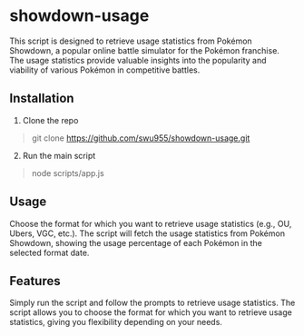 # showdown-usage

This script is designed to retrieve usage statistics from Pokémon Showdown, a popular online battle simulator for the Pokémon franchise. The usage statistics provide valuable insights into the popularity and viability of various Pokémon in competitive battles.

## Installation
1. Clone the repo
>git clone https://github.com/swu955/showdown-usage.git
2. Run the main script
>node scripts/app.js

## Usage
Choose the format for which you want to retrieve usage statistics (e.g., OU, Ubers, VGC, etc.).
The script will fetch the usage statistics from Pokémon Showdown, showing the usage percentage of each Pokémon in the selected format date.

## Features
Simply run the script and follow the prompts to retrieve usage statistics.
The script allows you to choose the format for which you want to retrieve usage statistics, giving you flexibility depending on your needs.
